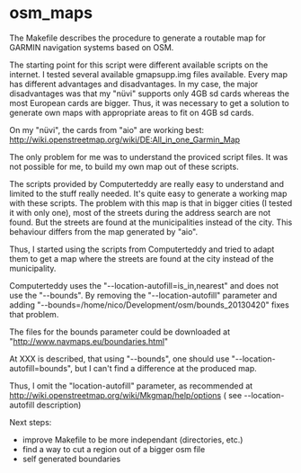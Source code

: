 osm_maps
========

The Makefile describes the procedure to generate a routable map for GARMIN
navigation systems based on OSM.

The starting point for this script were different available scripts on the
internet. I tested several available gmapsupp.img files available. Every
map has different advantages and disadvantages. In my case, the major
disadvantages was that my "nüvi" supports only 4GB sd cards whereas the
most European cards are bigger. Thus, it was necessary to get a solution
to generate own maps with appropriate areas to fit on 4GB sd cards.

On my "nüvi", the cards from "aio" are working best:
http://wiki.openstreetmap.org/wiki/DE:All_in_one_Garmin_Map

The only problem for me was to understand the proviced script files. It
was not possible for me, to build my own map out of these scripts.

The scripts provided by Computerteddy are really easy to understand and
limited to the stuff really needed. It's quite easy to generate a working
map with these scripts. The problem with this map is that in bigger cities
(I tested it with only one), most of the streets during the address search
are not found. But the streets are found at the municipalities instead of
the city. This behaviour differs from the map generated by "aio".

Thus, I started using the scripts from Computerteddy and tried to adapt them
to get a map where the streets are found at the city instead of the
municipality.

Computerteddy uses the "--location-autofill=is_in,nearest" and does not use
the "--bounds". By removing the "--location-autofill" parameter and adding
"--bounds=/home/nico/Development/osm/bounds_20130420" fixes that problem.

The files for the bounds parameter could be downloaded at
"http://www.navmaps.eu/boundaries.html"

At XXX is described, that using "--bounds", one should use
"--location-autofill=bounds", but I can't find a difference at the produced map.

Thus, I omit the "location-autofill" parameter, as recommended at
http://wiki.openstreetmap.org/wiki/Mkgmap/help/options ( see
--location-autofill description)


Next steps:
- improve Makefile to be more independant (directories, etc.)
- find a way to cut a region out of a bigger osm file
- self generated boundaries